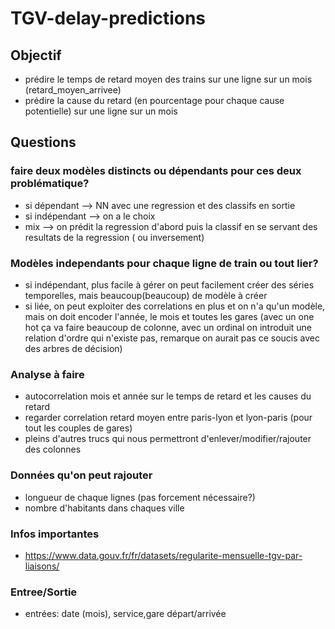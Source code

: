 # TGV-delay-predictions

## Objectif
- prédire le temps de retard moyen des trains sur une ligne sur un mois (retard_moyen_arrivee)
- prédire la cause du retard (en pourcentage pour chaque cause potentielle) sur une ligne sur un mois

## Questions

### faire deux modèles distincts ou dépendants pour ces deux problématique?
- si dépendant --> NN avec une regression et des classifs en sortie
- si indépendant --> on a le choix
- mix --> on prédit la regression d'abord puis la classif en se servant des resultats de la regression ( ou inversement)

### Modèles independants pour chaque ligne de train ou tout lier?
- si indépendant, plus facile à gérer on peut facilement créer des séries temporelles, mais beaucoup(beaucoup) de modèle à créer
- si liée, on peut exploiter des correlations en plus et on n'a qu'un modèle, mais on doit encoder l'année, le mois et toutes les gares (avec un one hot ça va faire beaucoup de colonne, avec un ordinal on introduit une relation d'ordre qui n'existe pas, remarque on aurait pas ce soucis avec des arbres de décision)

### Analyse à faire 
- autocorrelation mois et année sur le temps de retard et les causes du retard
- regarder correlation retard moyen entre paris-lyon et lyon-paris (pour tout les couples de gares)
- pleins d'autres trucs qui nous permettront d'enlever/modifier/rajouter des colonnes

### Données qu'on peut rajouter
- longueur de chaque lignes (pas forcement nécessaire?)
- nombre d'habitants dans chaques ville

### Infos importantes
- https://www.data.gouv.fr/fr/datasets/regularite-mensuelle-tgv-par-liaisons/

### Entree/Sortie
- entrées: date (mois), service,gare départ/arrivée